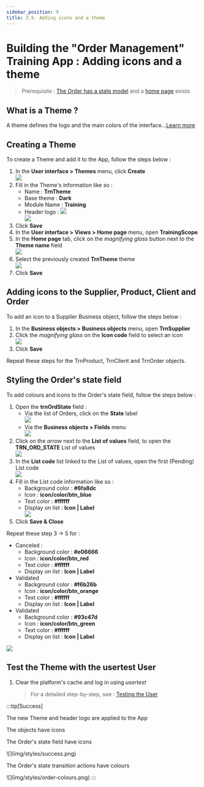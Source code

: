 ```yaml
---
sidebar_position: 9
title: 2.9. Adding icons and a theme
---
```


# Building the "Order Management" Training App : Adding icons and a theme

> Prerequisite : [The Order has a state model](/docs/tutorial/expanding/states) and a [home page](/docs/tutorial/expanding/views) exists

## What is a Theme ?

A theme defines the logo and the main colors of the interface...[Learn more](/docs/platform/userinterface/themes)

## Creating a Theme

To create a Theme and add it to the App, follow the steps below :

1. In the **User interface > Themes** menu, click **Create**  
    ![](img/styles/theme-create.png)
2. Fill in the Theme's information like so : 
    - Name : **TrnTheme**
    - Base theme : **Dark**
    - Module Name : **Training**
    - Header logo : ![](img/styles/header-logo.png)  
    ![](img/styles/theme-form.png)
3. Click **Save**  
4. In the **User interface > Views > Home page** menu, open **TrainingScope**
5. In the **Home page** tab, click on the *magnifying glass* button next to the **Theme name** field  
    ![](img/styles/theme-select.png)
6. Select the previously created **TrnTheme** theme  
    ![](img/styles/theme-pick.png)
7. Click **Save**

## Adding icons to the Supplier, Product, Client and Order

To add an icon to a Supplier Business object, follow the steps below :

1. In the **Business objects > Business objects** menu, open **TrnSupplier**
2. Click the *magnifying glass* on the **Icon code** field to select an icon  
    ![](img/styles/icon-pick.png)
3. Click **Save**

Repeat these steps for the TrnProduct, TrnClient and TrnOrder objects.

## Styling the Order's state field

To add colours and icons to the Order's state field, follow the steps below :

1. Open the **trnOrdState** field :
    - Via the list of Orders, click on the **State** label  
    ![](img/styles/open-field.png)
    - Via the **Business objects > Fields** menu  
    ![](img/styles/open-field-alt.png)
2. Click on the *arrow* next to the **List of values** field, to open the **TRN_ORD_STATE** List of values   
    ![](img/styles/open-lov.png)
3. In the **List code** list linked to the List of values, open the first (Pending) List code  
    ![](img/styles/open-code.png)
4. Fill in the List code information like so :
    - Background color : **#6fa8dc**
    - Icon : **icon/color/btn_blue**
    - Text color : **#ffffff**
    - Display on list : **Icon | Label**  
    ![](img/styles/code-values.png)
5. Click **Save & Close**

Repeat these step 3 -> 5 for :
- Canceled : 
    - Background color : **#e06666**
    - Icon : **icon/color/btn_red**
    - Text color : **#ffffff**
    - Display on list : **Icon | Label**  
- Validated 
    - Background color : **#f6b26b**
    - Icon : **icon/color/btn_orange**
    - Text color : **#ffffff**
    - Display on list : **Icon | Label**    
- Validated 
    - Background color : **#93c47d**
    - Icon : **icon/color/btn_green**
    - Text color : **#ffffff**
    - Display on list : **Icon | Label**    

![](img/styles/lov.png)

## Test the Theme with the usertest User

1. Clear the platform's cache and log in using *usertest*
    > For a detailed step-by-step, see : [Testing the User](/docs/tutorial/getting-started/user#activating-and-testing-the-user)

:::tip[Success]
  <p>The new Theme and header logo are applied to the App</p>
    <p>The objects have icons</p>
    <p>The Order's state field have icons</p>
    ![](img/styles/success.png)
    <p>The Order's state transition actions have colours</p>
    ![](img/styles/order-colours.png)
:::